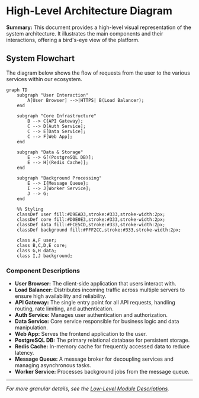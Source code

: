 # High-Level Architecture Diagram

**Summary:** This document provides a high-level visual representation of the system architecture. It illustrates the main components and their interactions, offering a bird's-eye view of the platform.

## System Flowchart

The diagram below shows the flow of requests from the user to the various services within our ecosystem.

```mermaid
graph TD
    subgraph "User Interaction"
        A[User Browser] -->|HTTPS| B(Load Balancer);
    end

    subgraph "Core Infrastructure"
        B --> C{API Gateway};
        C --> D[Auth Service];
        C --> E[Data Service];
        C --> F[Web App];
    end

    subgraph "Data & Storage"
        E --> G[(PostgreSQL DB)];
        E --> H[(Redis Cache)];
    end

    subgraph "Background Processing"
        E --> I{Message Queue};
        I --> J[Worker Service];
        J --> G;
    end

    %% Styling
    classDef user fill:#D9EAD3,stroke:#333,stroke-width:2px;
    classDef core fill:#D0E0E3,stroke:#333,stroke-width:2px;
    classDef data fill:#FCE5CD,stroke:#333,stroke-width:2px;
    classDef background fill:#FFF2CC,stroke:#333,stroke-width:2px;

    class A,F user;
    class B,C,D,E core;
    class G,H data;
    class I,J background;
```

### Component Descriptions

- **User Browser:** The client-side application that users interact with.
- **Load Balancer:** Distributes incoming traffic across multiple servers to ensure high availability and reliability.
- **API Gateway:** The single entry point for all API requests, handling routing, rate limiting, and authentication.
- **Auth Service:** Manages user authentication and authorization.
- **Data Service:** Core service responsible for business logic and data manipulation.
- **Web App:** Serves the frontend application to the user.
- **PostgreSQL DB:** The primary relational database for persistent storage.
- **Redis Cache:** In-memory cache for frequently accessed data to reduce latency.
- **Message Queue:** A message broker for decoupling services and managing asynchronous tasks.
- **Worker Service:** Processes background jobs from the message queue.

---
*For more granular details, see the [Low-Level Module Descriptions](./low-level/modules.md).*
